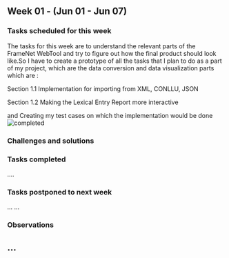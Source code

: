 ## Week 01 - (Jun 01 - Jun 07)

### Tasks scheduled for this week

The tasks for this week are to understand the relevant parts of the FrameNet WebTool and try to figure out how the final product should look like.So I have to create a prototype of all the tasks that I plan to do as a part of my project, which are the data conversion and data visualization parts which are :

Section 1.1 Implementation for importing from XML, CONLLU, JSON

Section 1.2 Making the Lexical Entry Report more interactive 

and Creating my test cases on which the implementation would be done ![completed](https://img.shields.io/static/v1?label=&message=completed&color=green)


### Challenges and solutions



### Tasks completed

....

### Tasks postponed to next week

...
...

### Observations

...
---

